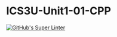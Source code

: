 # ICS3U-Unit1-01-CPP

[![GitHub's Super Linter](https://github.com/devin-jhu/ICS3U-Unit1-01-CPP/workflows/GitHub's%20Super%20Linter/badge.svg)](https://github.com/devin-jhu/ICS3U-Unit1-01-CPP/actions)<REPOSITORY>
